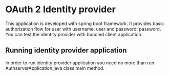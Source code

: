 # OAuth 2 Identity provider

This application is developed with spring boot framework. It provides basic authorization flow for user with username: user and password: password. You can test the identity provider with bundled client application.

## Running identity provider application
In order to run identity provider application you need no more than run AuthserverApplication.java class main method.